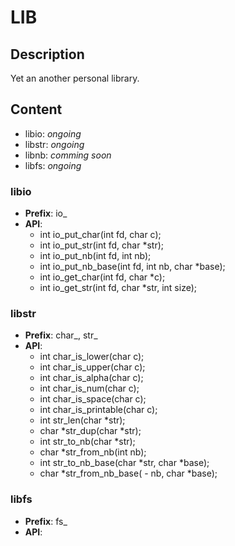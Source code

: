 # LIB
## Description
Yet an another personal library.
## Content
- libio: *ongoing*
- libstr: *ongoing*
- libnb: *comming soon*
- libfs: *ongoing*
### libio
- **Prefix**: io_
- **API**:
     - int io_put_char(int fd, char c);
     - int io_put_str(int fd, char *str);
     - int io_put_nb(int fd, int nb);
     - int io_put_nb_base(int fd, int nb, char *base);
     - int io_get_char(int fd, char *c);
     - int io_get_str(int fd, char *str, int size);
### libstr
- **Prefix**: char_, str_
- **API**:
     - int char_is_lower(char c);
     - int char_is_upper(char c);
     - int char_is_alpha(char c);
     - int char_is_num(char c);
     - int char_is_space(char c);
     - int char_is_printable(char c);
     - int str_len(char *str);
     - char *str_dup(char *str);
     - int str_to_nb(char *str);
     - char *str_from_nb(int nb);
     - int str_to_nb_base(char *str, char *base);
     - char *str_from_nb_base( - nb, char *base);
### libfs
- **Prefix**: fs_
- **API**:
